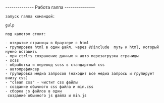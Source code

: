 -------------- Работа галпа ---------------

    запуск галпа командой:

    gulp

    под капотом стоит:

    - открытие страницы в браузере с html
    - групировка html в один файл, через @@include  путь к html, который нужно вставить
    - при ctrl+s сохранение данных и авто перезагрузка страницы
    - scss
    - обработка и перевод scss в стандартный css
    - автопрефиксер
    - групировка медиа запросов (находит все медиа запросы и групирует внизу css)
    - "clean css" - чистит css файлы
    - создание обычного css файла и min.css
    - сборка js файлов в один
     создание обычного js файла и min.js

